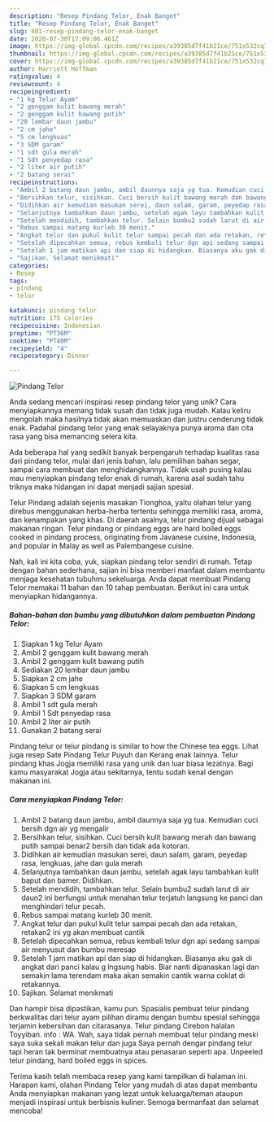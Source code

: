```yaml
---
description: "Resep Pindang Telor, Enak Banget"
title: "Resep Pindang Telor, Enak Banget"
slug: 401-resep-pindang-telor-enak-banget
date: 2020-07-30T17:09:06.461Z
image: https://img-global.cpcdn.com/recipes/a39385d7f41b21ce/751x532cq70/pindang-telor-foto-resep-utama.jpg
thumbnail: https://img-global.cpcdn.com/recipes/a39385d7f41b21ce/751x532cq70/pindang-telor-foto-resep-utama.jpg
cover: https://img-global.cpcdn.com/recipes/a39385d7f41b21ce/751x532cq70/pindang-telor-foto-resep-utama.jpg
author: Harriett Hoffman
ratingvalue: 4
reviewcount: 4
recipeingredient:
- "1 kg Telur Ayam"
- "2 genggam kulit bawang merah"
- "2 genggam kulit bawang putih"
- "20 lembar daun jambu"
- "2 cm jahe"
- "5 cm lengkuas"
- "3 SDM garam"
- "1 sdt gula merah"
- "1 Sdt penyedap rasa"
- "2 liter air putih"
- "2 batang serai"
recipeinstructions:
- "Ambil 2 batang daun jambu, ambil daunnya saja yg tua. Kemudian cuci bersih dgn air yg mengalir"
- "Bersihkan telur, sisihkan. Cuci bersih kulit bawang merah dan bawang putih sampai benar2 bersih dan tidak ada kotoran."
- "Didihkan air kemudian masukan serei, daun salam, garam, peyedap rasa, lengkuas, jahe dan gula merah"
- "Selanjutnya tambahkan daun jambu, setelah agak layu tambahkan kulit baput dan bamer. Didihkan."
- "Setelah mendidih, tambahkan telur. Selain bumbu2 sudah larut di air daun2 ini berfungsi untuk menahan telur terjatuh langsung ke panci dan menghindari telur pecah."
- "Rebus sampai matang kurleb 30 menit."
- "Angkat telur dan pukul kulit telur sampai pecah dan ada retakan, retakan2 ini yg akan membuat cantik"
- "Setelah dipecahkan semua, rebus kembali telur dgn api sedang sampai air menyusut dan bumbu meresap"
- "Setelah 1 jam matikan api dan siap di hidangkan. Biasanya aku gak di angkat dari panci kalau g lngsung habis. Biar nanti dipanaskan lagi dan semakin lama terendam maka akan semakin cantik warna coklat di retakannya."
- "Sajikan. Selamat menikmati"
categories:
- Resep
tags:
- pindang
- telor

katakunci: pindang telor 
nutrition: 175 calories
recipecuisine: Indonesian
preptime: "PT36M"
cooktime: "PT40M"
recipeyield: "4"
recipecategory: Dinner

---
```



![Pindang Telor](https://img-global.cpcdn.com/recipes/a39385d7f41b21ce/751x532cq70/pindang-telor-foto-resep-utama.jpg)

Anda sedang mencari inspirasi resep pindang telor yang unik? Cara menyiapkannya memang tidak susah dan tidak juga mudah. Kalau keliru mengolah maka hasilnya tidak akan memuaskan dan justru cenderung tidak enak. Padahal pindang telor yang enak selayaknya punya aroma dan cita rasa yang bisa memancing selera kita.

Ada beberapa hal yang sedikit banyak berpengaruh terhadap kualitas rasa dari pindang telor, mulai dari jenis bahan, lalu pemilihan bahan segar, sampai cara membuat dan menghidangkannya. Tidak usah pusing kalau mau menyiapkan pindang telor enak di rumah, karena asal sudah tahu triknya maka hidangan ini dapat menjadi sajian spesial.

Telur Pindang adalah sejenis masakan Tionghoa, yaitu olahan telur yang direbus menggunakan herba-herba tertentu sehingga memiliki rasa, aroma, dan kenampakan yang khas. Di daerah asalnya, telur pindang dijual sebagai makanan ringan. Telur pindang or pindang eggs are hard boiled eggs cooked in pindang process, originating from Javanese cuisine, Indonesia, and popular in Malay as well as Palembangese cuisine.


Nah, kali ini kita coba, yuk, siapkan pindang telor sendiri di rumah. Tetap dengan bahan sederhana, sajian ini bisa memberi manfaat dalam membantu menjaga kesehatan tubuhmu sekeluarga. Anda dapat membuat Pindang Telor memakai 11 bahan dan 10 tahap pembuatan. Berikut ini cara untuk menyiapkan hidangannya.

<!--inarticleads1-->

##### Bahan-bahan dan bumbu yang dibutuhkan dalam pembuatan Pindang Telor:

1. Siapkan 1 kg Telur Ayam
1. Ambil 2 genggam kulit bawang merah
1. Ambil 2 genggam kulit bawang putih
1. Sediakan 20 lembar daun jambu
1. Siapkan 2 cm jahe
1. Siapkan 5 cm lengkuas
1. Siapkan 3 SDM garam
1. Ambil 1 sdt gula merah
1. Ambil 1 Sdt penyedap rasa
1. Ambil 2 liter air putih
1. Gunakan 2 batang serai


Pindang telur or telur pindang is similar to how the Chinese tea eggs. Lihat juga resep Sate Pindang Telur Puyuh dan Kerang enak lainnya. Telur pindang khas Jogja memiliki rasa yang unik dan luar biasa lezatnya. Bagi kamu masyarakat Jogja atau sekitarnya, tentu sudah kenal dengan makanan ini. 

<!--inarticleads2-->

##### Cara menyiapkan Pindang Telor:

1. Ambil 2 batang daun jambu, ambil daunnya saja yg tua. Kemudian cuci bersih dgn air yg mengalir
1. Bersihkan telur, sisihkan. Cuci bersih kulit bawang merah dan bawang putih sampai benar2 bersih dan tidak ada kotoran.
1. Didihkan air kemudian masukan serei, daun salam, garam, peyedap rasa, lengkuas, jahe dan gula merah
1. Selanjutnya tambahkan daun jambu, setelah agak layu tambahkan kulit baput dan bamer. Didihkan.
1. Setelah mendidih, tambahkan telur. Selain bumbu2 sudah larut di air daun2 ini berfungsi untuk menahan telur terjatuh langsung ke panci dan menghindari telur pecah.
1. Rebus sampai matang kurleb 30 menit.
1. Angkat telur dan pukul kulit telur sampai pecah dan ada retakan, retakan2 ini yg akan membuat cantik
1. Setelah dipecahkan semua, rebus kembali telur dgn api sedang sampai air menyusut dan bumbu meresap
1. Setelah 1 jam matikan api dan siap di hidangkan. Biasanya aku gak di angkat dari panci kalau g lngsung habis. Biar nanti dipanaskan lagi dan semakin lama terendam maka akan semakin cantik warna coklat di retakannya.
1. Sajikan. Selamat menikmati


Dan hampir bisa dipastikan, kamu pun. Spasialis pembuat telur pindang berkwalitas dari telur ayam pilihan diramu dengan bumbu spesial sehingga terjamin kebersihan dan citarasanya. Telur pindang Cirebon halalan Toyyiban. info : WA. Wah, saya tidak pernah membuat telur pindang meski saya suka sekali makan telur dan juga Saya pernah dengar pindang telur tapi heran tak berminat membuatnya atau penasaran seperti apa. Unpeeled telur pindang, hard boiled eggs in spices. 

Terima kasih telah membaca resep yang kami tampilkan di halaman ini. Harapan kami, olahan Pindang Telor yang mudah di atas dapat membantu Anda menyiapkan makanan yang lezat untuk keluarga/teman ataupun menjadi inspirasi untuk berbisnis kuliner. Semoga bermanfaat dan selamat mencoba!
